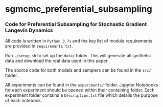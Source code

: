 # sgmcmc_preferential_subsampling

### Code for Preferential Subsampling for Stochastic Gradient Langevin Dynamics

All code is written in `Python 3.7x` and the key list of module requirements are provided in `requirements.txt`.

Run `./setup.sh` to set up the `data/` folder. This will generate all synthetic data and download the real data used in this paper. 

The source code for both models and samplers can be found in the `src/` folder. 

All experiments can be found in the `experiments/` folder. Jupyter Notebooks for each experiment should be opened within their containing folder. Each experiment folder contains a `Description.txt` file which details the purpose of each notebook. 




